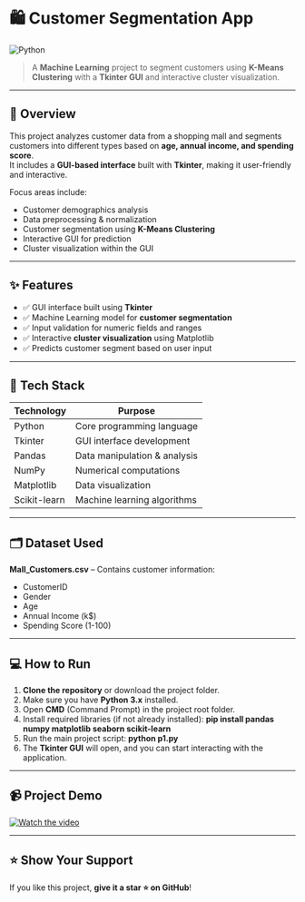 # 🛍️ Customer Segmentation App

![Python](https://img.shields.io/badge/Python-3.11-blue?style=flat-square&logo=python)

> A **Machine Learning** project to segment customers using **K-Means Clustering** with a **Tkinter GUI** and interactive cluster visualization.

---

## 📌 Overview

This project analyzes customer data from a shopping mall and segments customers into different types based on **age, annual income, and spending score**.  
It includes a **GUI-based interface** built with **Tkinter**, making it user-friendly and interactive.

Focus areas include:
- Customer demographics analysis  
- Data preprocessing & normalization  
- Customer segmentation using **K-Means Clustering**  
- Interactive GUI for prediction  
- Cluster visualization within the GUI  

---

## ✨ Features

- ✅ GUI interface built using **Tkinter**  
- ✅ Machine Learning model for **customer segmentation**  
- ✅ Input validation for numeric fields and ranges  
- ✅ Interactive **cluster visualization** using Matplotlib  
- ✅ Predicts customer segment based on user input  

---

## 🧠 Tech Stack

| Technology   | Purpose                           |
|-------------|----------------------------------|
| Python       | Core programming language         |
| Tkinter      | GUI interface development         |
| Pandas       | Data manipulation & analysis      |
| NumPy        | Numerical computations            |
| Matplotlib   | Data visualization               |
| Scikit-learn | Machine learning algorithms       |

---

## 🗂️ Dataset Used

**Mall_Customers.csv** – Contains customer information:  
- CustomerID  
- Gender  
- Age  
- Annual Income (k$)  
- Spending Score (1-100)  

---

## 💻 How to Run

1. **Clone the repository** or download the project folder.  
2. Make sure you have **Python 3.x** installed.  
3. Open **CMD** (Command Prompt) in the project root folder.  
4. Install required libraries (if not already installed): **pip install pandas numpy matplotlib seaborn scikit-learn**
5. Run the main project script: **python p1.py**
6. The **Tkinter GUI** will open, and you can start interacting with the application.

---
## 📹 Project Demo

[![Watch the video](https://img.shields.io/badge/Watch%20Demo-Click%20Here-brightgreen?style=for-the-badge)](customer_type_project.mp4)

---

## ⭐ Show Your Support

If you like this project, **give it a star ⭐ on GitHub**!
